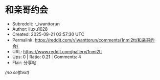 # 和亲哥约会

- Subreddit: r_iwanttorun
- Author: liuxu1028
- Created: 2025-09-21 03:57:30 UTC
- Permalink: https://reddit.com/r/iwanttorun/comments/1nmi2tt/和亲哥约会/
- URL: https://www.reddit.com/gallery/1nmi2tt
- Ups: 0 | Ratio: 0.21 | Comments: 4
- Flair: 分享帖

_(no selftext)_
